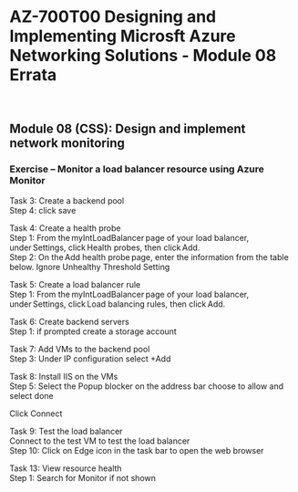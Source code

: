 # AZ-700T00 Designing and Implementing Microsft Azure Networking Solutions  - Module 08 Errata

<br>
 
## Module 08 (CSS): Design and implement network monitoring <br>

### Exercise – Monitor a load balancer resource using Azure Monitor <br>

Task 3: Create a backend pool <br>
Step 4: click save <br>

Task 4: Create a health probe <br>
Step 1: From the myIntLoadBalancer page of your load balancer, under Settings, click Health probes, then click Add. <br>
Step 2:  On the Add health probe page, enter the information from the table below.  Ignore Unhealthy Threshold Setting <br>

Task 5: Create a load balancer rule <br>
Step 1: From the myIntLoadBalancer page of your load balancer, under Settings, click Load balancing rules, then click Add. <br>

Task 6: Create backend servers <br>
Step 1:  if prompted create a storage account <br>

Task 7: Add VMs to the backend pool <br>
Step 3:  Under IP configuration select +Add <br>

Task 8: Install IIS on the VMs <br>
Step 5:  Select the Popup blocker on the address bar choose to allow and select done <br>

Click Connect <br>

Task 9: Test the load balancer <br>
Connect to the test VM to test the load balancer <br>
Step 10:  Click on Edge icon in the task bar to open the web browser <br>

Task 13: View resource health <br>
Step 1:  Search for Monitor if not shown <br> 